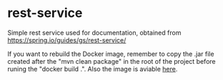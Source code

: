 # rest-service
Simple rest service used for documentation, obtained from https://spring.io/guides/gs/rest-service/

If you want to rebuild the Docker image, remember to copy the .jar file created after the "mvn clean package" in the root of the project before runing the "docker build .". Also the image is aviable [here](https://hub.docker.com/r/marcsolde/hellorest/).
